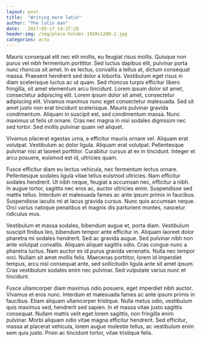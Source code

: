 ```yaml
---
layout: post
title:  "Writing more latin"
author: "The latin man"
date:   2017-05-17 14:37:28
header-img: /img/place-holder-1920x1200-2.jpg
categories: actu
---
```


Mauris consequat elit nec elit mollis, eu feugiat risus mollis. Quisque non purus vel nibh fermentum porttitor. Sed luctus dapibus elit, pulvinar porta nunc rhoncus sit amet. In ex lectus, convallis a tellus at, dictum consequat massa. Praesent hendrerit sed dolor a lobortis. Vestibulum eget risus in diam scelerisque luctus ac ut quam. Sed rhoncus turpis efficitur libero fringilla, sit amet elementum arcu tincidunt. Lorem ipsum dolor sit amet, consectetur adipiscing elit. Lorem ipsum dolor sit amet, consectetur adipiscing elit. Vivamus maximus nunc eget consectetur malesuada. Sed sit amet justo non erat tincidunt scelerisque. Mauris pulvinar gravida condimentum. Aliquam in suscipit est, sed condimentum massa. Nunc maximus ut felis ut ornare. Cras nec magna in nisi sodales dignissim nec sed tortor. Sed mollis pulvinar quam vel aliquet.

Vivamus placerat egestas urna, a efficitur mauris ornare vel. Aliquam erat volutpat. Vestibulum ac dolor ligula. Aliquam erat volutpat. Pellentesque pulvinar nisi at laoreet porttitor. Curabitur cursus at ex in tincidunt. Integer et arcu posuere, euismod est id, ultricies quam.

Fusce efficitur diam eu lectus vehicula, nec fermentum lectus ornare. Pellentesque sodales ligula vitae tellus euismod ultricies. Nam efficitur sodales hendrerit. Ut nibh neque, feugiat a accumsan nec, efficitur a nibh. In augue tortor, sagittis nec eros ac, auctor ultricies enim. Suspendisse sed mattis tellus. Interdum et malesuada fames ac ante ipsum primis in faucibus. Suspendisse iaculis mi at lacus gravida cursus. Nunc quis accumsan neque. Orci varius natoque penatibus et magnis dis parturient montes, nascetur ridiculus mus.

Vestibulum et massa sodales, bibendum augue et, porta diam. Vestibulum suscipit finibus leo, bibendum tempor ante efficitur in. Aliquam laoreet dolor pharetra mi sodales hendrerit. Sed ac gravida augue. Sed pulvinar nibh non ante volutpat convallis. Aliquam aliquet sagittis odio. Cras congue nunc a pharetra luctus. Nam auctor ex id purus gravida venenatis. Nulla nec tempor orci. Nullam sit amet mollis felis. Maecenas porttitor, lorem id imperdiet tempus, arcu nisl consequat ante, sed sollicitudin ligula ante sit amet ipsum. Cras vestibulum sodales enim nec pulvinar. Sed vulputate varius nunc et tincidunt.

Fusce ullamcorper diam maximus odio posuere, eget imperdiet nibh auctor. Vivamus et eros nunc. Interdum et malesuada fames ac ante ipsum primis in faucibus. Etiam aliquam ullamcorper tristique. Nulla metus odio, vestibulum quis maximus sed, hendrerit sed sapien. In et massa vitae justo sagittis consequat. Nullam mattis velit eget lorem sagittis, non fringilla enim pulvinar. Morbi aliquam odio vitae magna efficitur hendrerit. Sed efficitur, massa at placerat vehicula, lorem augue molestie tellus, ac vestibulum enim sem quis justo. Proin ac tincidunt tortor, vitae tristique felis.
